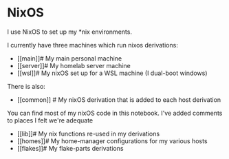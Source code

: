 # NixOS

I use NixOS to set up my *nix environments.

I currently have three machines which run nixos derivations:

- [[main]]# My main personal machine
- [[server]]# My homelab server machine
- [[wsl]]# My nixOS set up for a WSL machine (I dual-boot windows)

There is also:
- [[common]] # My nixOS derivation that is added to each host derivation

You can find most of my nixOS code in this notebook.
I've added comments to places I felt we're adequate

- [[lib]]# My nix functions re-used in my derivations
- [[homes]]# My home-manager configurations for my various hosts
- [[flakes]]# My flake-parts derivations